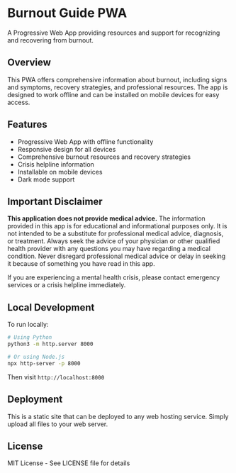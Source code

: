 # Burnout Guide PWA

A Progressive Web App providing resources and support for recognizing and recovering from burnout.

## Overview

This PWA offers comprehensive information about burnout, including signs and symptoms, recovery strategies, and professional resources. The app is designed to work offline and can be installed on mobile devices for easy access.

## Features

- Progressive Web App with offline functionality
- Responsive design for all devices
- Comprehensive burnout resources and recovery strategies
- Crisis helpline information
- Installable on mobile devices
- Dark mode support

## Important Disclaimer

**This application does not provide medical advice.** The information provided in this app is for educational and informational purposes only. It is not intended to be a substitute for professional medical advice, diagnosis, or treatment. Always seek the advice of your physician or other qualified health provider with any questions you may have regarding a medical condition. Never disregard professional medical advice or delay in seeking it because of something you have read in this app.

If you are experiencing a mental health crisis, please contact emergency services or a crisis helpline immediately.

## Local Development

To run locally:

```bash
# Using Python
python3 -m http.server 8000

# Or using Node.js
npx http-server -p 8000
```

Then visit `http://localhost:8000`

## Deployment

This is a static site that can be deployed to any web hosting service. Simply upload all files to your web server.

## License

MIT License - See LICENSE file for details
